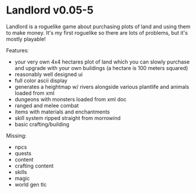 # Landlord v0.05-5

Landlord is a roguelike game about purchasing plots of land and using them to make money. It's my first roguelike so there are lots of problems, but it's mostly playable!

Features:
 * your very own 4x4 hectares plot of land which you can slowly purchase and upgrade with your own buildings (a hectare is 100 meters squared)
 * reasonably well designed ui
 * full color ascii display
 * generates a heightmap w/ rivers alongside various plantlife and animals loaded from xml
 * dungeons with monsters loaded from xml doc
 * ranged and melee combat
 * items with materials and enchantments
 * skill system ripped straight from morrowind
 * basic crafting/building
 
Missing:
 * npcs
 * quests
 * content
 * crafting content
 * skills
 * magic
 * world gen tlc

